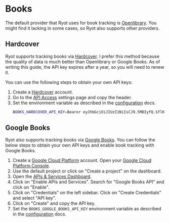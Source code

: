# Books

The default provider that Ryot uses for book tracking is
[Openlibrary](https://openlibrary.org). You might find it lacking in some cases, so Ryot
also supports other providers.

## Hardcover

Ryot supports tracking books via [Hardcover](https://hardcover.app). I prefer this method
because the quality of data is much better than Openlibrary or Google Books. As of writing
this guide, the API key expires after a year, so you will need to renew it.

You can use the following steps to obtain your own API keys:

1. Create a [Hardcover](https://hardcover.app) account.
2. Go to the [API Access](https://hardcover.app/account/api) settings page and copy the
   header.
3. Set the environment variable as described in the [configuration](../configuration.md)
   docs.
   ```bash
   BOOKS_HARDCOVER_API_KEY=Bearer eyJhbGciOiJIUzI1NiIsCJ9.5MDIyfQ.SflKxwRJSMeKKF2QT4fwpMeJf36Pw5c
   ```

## Google Books

Ryot also supports tracking books via [Google Books](https://books.google.com). You can
follow the below steps to obtain your own API keys and enable book tracking with Google
Books.

1. Create a [Google Cloud Platform](https://cloud.google.com) account. Open your [Google
   Cloud Platform Console](https://console.cloud.google.com).
2. Use the default project or click on "Create a project" on the dashboard.
3. Open the [APIs & Services Dashboard](https://console.cloud.google.com/apis/dashboard).
4. Click on "Enable APIs and Services". Search for "Google Books API" and click on
   "Enable".
5. Click on "Credentials" on the left sidebar. Click on "Create Credentials" and select
   "API key".
6.  Click on "Create" and copy the API key.
7. Set the `BOOKS_GOOGLE_BOOKS_API_KEY` environment variable as described in the
   [configuration](../configuration.md) docs.
